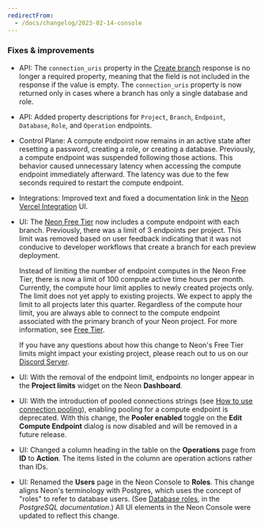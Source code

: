 ```yaml
---
redirectFrom:
  - /docs/changelog/2023-02-14-console
---
```


### Fixes & improvements

- API: The `connection_uris` property in the [Create branch](https://api-docs.neon.tech/reference/createprojectbranch) response is no longer a required property, meaning that the field is not included in the response if the value is empty. The `connection_uris` property is now returned only in cases where a branch has only a single database and role.
- API: Added property descriptions for `Project`, `Branch`, `Endpoint`, `Database`, `Role`, and `Operation` endpoints.
- Control Plane: A compute endpoint now remains in an active state after resetting a password, creating a role, or creating a database. Previously, a compute endpoint was suspended following those actions. This behavior caused unnecessary latency when accessing the compute endpoint immediately afterward. The latency was due to the few seconds required to restart the compute endpoint.
- Integrations: Improved text and fixed a documentation link in the [Neon Vercel Integration](https://vercel.com/integrations/neon) UI.
- UI: The [Neon Free Tier](/docs/introduction/free-tier) now includes a compute endpoint with each branch. Previously, there was a limit of 3 endpoints per project. This limit was removed based on user feedback indicating that it was not conducive to developer workflows that create a branch for each preview deployment.

    Instead of limiting the number of endpoint computes in the Neon Free Tier, there is now a limit of 100 compute active time hours per month. Currently, the compute hour limit applies to newly created projects only. The limit does not yet apply to existing projects. We expect to apply the limit to all projects later this quarter. Regardless of the compute hour limit, you are always able to connect to the compute endpoint associated with the primary branch of your Neon project. For more information, see [Free Tier](/docs/introduction/free-tier).

    If you have any questions about how this change to Neon's Free Tier limits might impact your existing project, please reach out to us on our [Discord Server](https://discord.gg/92vNTzKDGp).
- UI: With the removal of the endpoint limit, endpoints no longer appear in the **Project limits** widget on the Neon **Dashboard**.
- UI: With the introduction of pooled connections strings (see [How to use connection pooling](/docs/connect/connection-pooling#how-to-use-connection-pooling)), enabling pooling for a compute endpoint is deprecated. With this change, the **Pooler enabled** toggle on the **Edit Compute Endpoint** dialog is now disabled and will be removed in a future release.
- UI: Changed a column heading in the table on the **Operations** page from **ID** to **Action**. The items listed in the column are operation actions rather than IDs.
- UI: Renamed the **Users** page in the Neon Console to **Roles**. This change aligns Neon's terminology with Postgres, which uses the concept of "roles" to refer to database users. (See [Database roles](https://www.postgresql.org/docs/current/user-manag.html), in the _PostgreSQL documentation_.) All UI elements in the Neon Console were updated to reflect this change.
